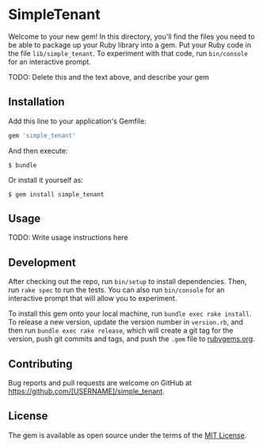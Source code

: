 # SimpleTenant

Welcome to your new gem! In this directory, you'll find the files you need to be able to package up your Ruby library into a gem. Put your Ruby code in the file `lib/simple_tenant`. To experiment with that code, run `bin/console` for an interactive prompt.

TODO: Delete this and the text above, and describe your gem

## Installation

Add this line to your application's Gemfile:

```ruby
gem 'simple_tenant'
```

And then execute:

    $ bundle

Or install it yourself as:

    $ gem install simple_tenant

## Usage

TODO: Write usage instructions here

## Development

After checking out the repo, run `bin/setup` to install dependencies. Then, run `rake spec` to run the tests. You can also run `bin/console` for an interactive prompt that will allow you to experiment.

To install this gem onto your local machine, run `bundle exec rake install`. To release a new version, update the version number in `version.rb`, and then run `bundle exec rake release`, which will create a git tag for the version, push git commits and tags, and push the `.gem` file to [rubygems.org](https://rubygems.org).

## Contributing

Bug reports and pull requests are welcome on GitHub at https://github.com/[USERNAME]/simple_tenant.

## License

The gem is available as open source under the terms of the [MIT License](https://opensource.org/licenses/MIT).
